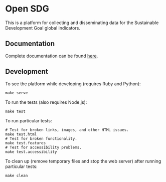 # Open SDG

This is a platform for collecting and disseminating data for the Sustainable Development Goal global indicators.

## Documentation

Complete documentation can be found [here](https://open-sdg.readthedocs.io/en/latest/).

## Development

To see the platform while developing (requires Ruby and Python):

```
make serve
```

To run the tests (also requires Node.js):

```
make test
```

To run particular tests:

```
# Test for broken links, images, and other HTML issues.
make test.html
# Test for broken functionality.
make test.features
# Test for accessibility problems.
make test.accessibility
```

To clean up (remove temporary files and stop the web server) after running particular tests:

```
make clean
```
